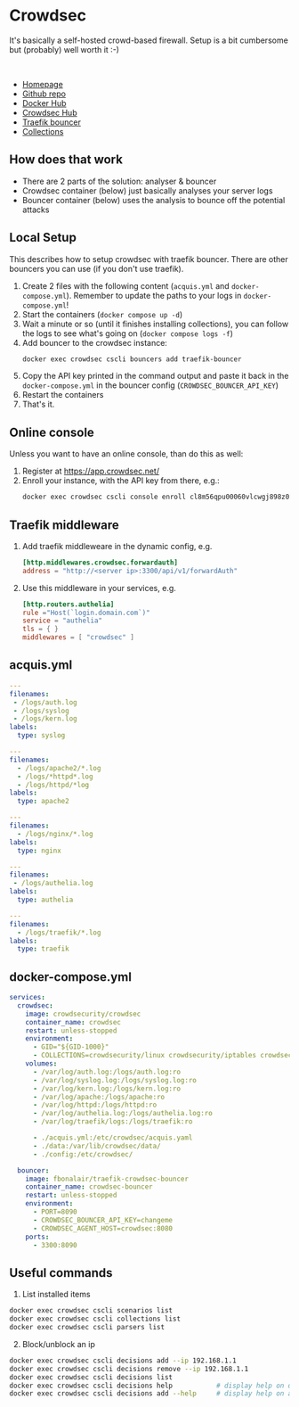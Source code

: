 # Crowdsec

It's basically a self-hosted crowd-based firewall.
Setup is a bit cumbersome but (probably) well worth it :-)

<br>

- [Homepage](https://www.crowdsec.net)
- [Github repo](https://github.com/crowdsecurity/crowdsec)
- [Docker Hub](https://hub.docker.com/r/crowdsecurity/crowdsec)
- [Crowdsec Hub](https://hub.crowdsec.net)
- [Traefik bouncer](https://github.com/fbonalair/traefik-crowdsec-bouncer)
- [Collections](https://hub.crowdsec.net/browse/#collections)



## How does that work
- There are 2 parts of the solution: analyser & bouncer
- Crowdsec container (below) just basically analyses your server logs
- Bouncer container (below) uses the analysis to bounce off the potential attacks

## Local Setup
This describes how to setup crowdsec with traefik bouncer. There are other bouncers you can use (if you don't use traefik).

1. Create 2 files with the following content (`acquis.yml` and `docker-compose.yml`). Remember to update the paths to your logs in `docker-compose.yml`!
2. Start the containers (`docker compose up -d`)
3. Wait a minute or so (until it finishes installing collections), you can follow the logs to see what's going on (`docker compose logs -f`)
4. Add bouncer to the crowdsec instance:
    ```sh
    docker exec crowdsec cscli bouncers add traefik-bouncer
    ```
5. Copy the API key printed in the command output and paste it back in the `docker-compose.yml` in the bouncer config (`CROWDSEC_BOUNCER_API_KEY`)
6. Restart the containers
7. That's it.

## Online console
Unless you want to have an online console, than do this as well:
1. Register at https://app.crowdsec.net/
2. Enroll your instance, with the API key from there, e.g.:
    ```sh
    docker exec crowdsec cscli console enroll cl8m56qpu00060vlcwgj898z0
    ```

## Traefik middleware
1. Add traefik middleweare in the dynamic config, e.g.
    ```toml
    [http.middlewares.crowdsec.forwardauth]
    address = "http://<server ip>:3300/api/v1/forwardAuth"
    ```
2. Use this middleware in your services, e.g.
    ```toml
    [http.routers.authelia]
    rule ="Host(`login.domain.com`)"
    service = "authelia"
    tls = { }
    middlewares = [ "crowdsec" ]
    ```


## acquis.yml
```yml
---
filenames:
 - /logs/auth.log
 - /logs/syslog
 - /logs/kern.log
labels:
  type: syslog

---
filenames:
  - /logs/apache2/*.log
  - /logs/*httpd*.log
  - /logs/httpd/*log
labels:
  type: apache2

---
filenames:
  - /logs/nginx/*.log
labels:
  type: nginx

---
filenames:
 - /logs/authelia.log
labels:
  type: authelia

---
filenames:
  - /logs/traefik/*.log
labels:
  type: traefik
```



## docker-compose.yml
```yml
services:
  crowdsec:
    image: crowdsecurity/crowdsec
    container_name: crowdsec
    restart: unless-stopped
    environment:
      - GID="${GID-1000}"
      - COLLECTIONS=crowdsecurity/linux crowdsecurity/iptables crowdsecurity/apache2 crowdsecurity/sshd crowdsecurity/traefik LePresidente/authelia crowdsecurity/nginx crowdsecurity/base-http-scenarios
    volumes:
      - /var/log/auth.log:/logs/auth.log:ro
      - /var/log/syslog.log:/logs/syslog.log:ro
      - /var/log/kern.log:/logs/kern.log:ro
      - /var/log/apache:/logs/apache:ro
      - /var/log/httpd:/logs/httpd:ro
      - /var/log/authelia.log:/logs/authelia.log:ro
      - /var/log/traefik/logs:/logs/traefik:ro

      - ./acquis.yml:/etc/crowdsec/acquis.yaml
      - ./data:/var/lib/crowdsec/data/
      - ./config:/etc/crowdsec/

  bouncer:
    image: fbonalair/traefik-crowdsec-bouncer
    container_name: crowdsec-bouncer
    restart: unless-stopped
    environment:
      - PORT=8090
      - CROWDSEC_BOUNCER_API_KEY=changeme
      - CROWDSEC_AGENT_HOST=crowdsec:8080
    ports:
      - 3300:8090
```


## Useful commands

1. List installed items
```sh
docker exec crowdsec cscli scenarios list
docker exec crowdsec cscli collections list
docker exec crowdsec cscli parsers list
```

2. Block/unblock an ip
```sh
docker exec crowdsec cscli decisions add --ip 192.168.1.1
docker exec crowdsec cscli decisions remove --ip 192.168.1.1
docker exec crowdsec cscli decisions list
docker exec crowdsec cscli decisions help			# display help on decisions command
docker exec crowdsec cscli decisions add --help		# display help on add command
```
